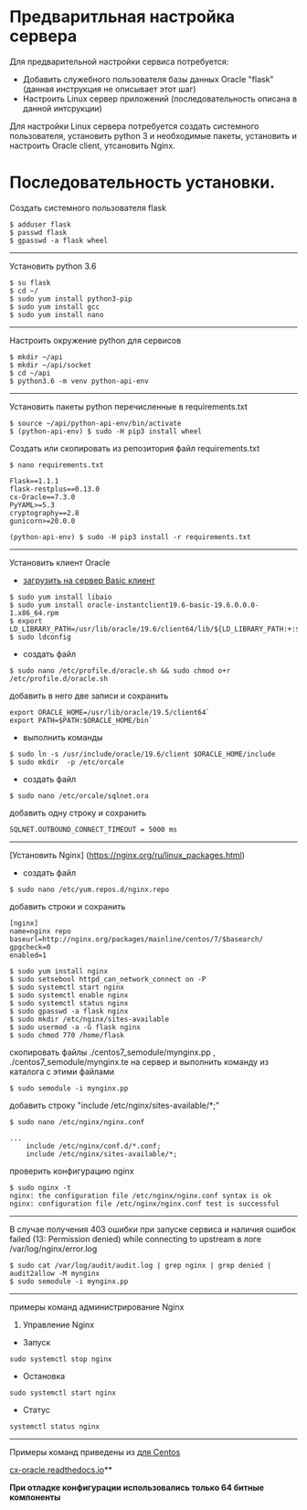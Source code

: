 Предваритльная настройка сервера 
=================================
Для предварительной настройки сервиса потребуется:
- Добавить служебного пользователя базы данных Oracle "flask" (данная инструкция не описывает этот шаг)
- Настроить Linux сервер приложений (последовательность описана в данной интсрукции)

Для настройки Linux сервера потребуется создать системного пользователя, установить python 3 и необходимые пакеты, 
установить и настроить Oracle client, утсановить Nginx.

Последовательность установки. 
============================
Создать системного пользователя flask
```shell script
$ adduser flask
$ passwd flask
$ gpasswd -a flask wheel
```
--------------------------------------------------------
Установить python 3.6
```shell script
$ su flask
$ cd ~/
$ sudo yum install python3-pip
$ sudo yum install gcc
$ sudo yum install nano
```
--------------------------------------------------------
Настроить окружение python для сервисов 
```shell script
$ mkdir ~/api
$ mkdir ~/api/socket
$ cd ~/api
$ python3.6 -m venv python-api-env
```
--------------------------------------------------------
Установить пакеты python перечисленные в requirements.txt 
```shell script
$ source ~/api/python-api-env/bin/activate
$ (python-api-env) $ sudo -H pip3 install wheel
```

Создать или скопировать из репозитория файл requirements.txt
```shell script
$ nano requirements.txt
```
```
Flask==1.1.1
flask-restplus==0.13.0
cx-Oracle==7.3.0
PyYAML>=5.3
cryptography==2.8
gunicorn>=20.0.0
```

```shell script
(python-api-env) $ sudo -H pip3 install -r requirements.txt
```
--------------------------------------------------------
Установить клиент Oracle

- [загрузить на сервер Basic клиент](https://www.oracle.com/database/technologies/instant-client/linux-x86-64-downloads.html)
```shell script
$ sudo yum install libaio
$ sudo yum install oracle-instantclient19.6-basic-19.6.0.0.0-1.x86_64.rpm 
$ export LD_LIBRARY_PATH=/usr/lib/oracle/19.6/client64/lib/${LD_LIBRARY_PATH:+:$LD_LIBRARY_PATH}
$ sudo ldconfig
```

- создать файл
```shell script
$ sudo nano /etc/profile.d/oracle.sh && sudo chmod o+r /etc/profile.d/oracle.sh
```
добавить в него две записи и сохранить
```
export ORACLE_HOME=/usr/lib/oracle/19.5/client64`
export PATH=$PATH:$ORACLE_HOME/bin`
```

- выполнить команды
```shell script
$ sudo ln -s /usr/include/oracle/19.6/client $ORACLE_HOME/include
$ sudo mkdir  -p /etc/orcale
```

- создать файл

```shell script
$ sudo nano /etc/orcale/sqlnet.ora
```
добавить одну строку и сохранить
```
SQLNET.OUTBOUND_CONNECT_TIMEOUT = 5000 ms
```

--------------------------------------------------------
[Установить Nginx] (https://nginx.org/ru/linux_packages.html)

- создать файл

```shell script
$ sudo nano /etc/yum.repos.d/nginx.repo
```
добавить строки и сохранить

```
[nginx]
name=nginx repo
baseurl=http://nginx.org/packages/mainline/centos/7/$basearch/
gpgcheck=0
enabled=1
```
```shell script
$ sudo yum install nginx
$ sudo setsebool httpd_can_network_connect on -P
$ sudo systemctl start nginx
$ sudo systemctl enable nginx
$ sudo systemctl status nginx
$ sudo gpasswd -a flask nginx
$ sudo mkdir /etc/nginx/sites-available
$ sudo usermod -a -G flask nginx
$ sudo chmod 770 /home/flask
```

скопировать файлы ./centos7_semodule/mynginx.pp , ./centos7_semodule/mynginx.te на сервер и выполнить команду из каталога с этими файлами

````shell script
$ sudo semodule -i mynginx.pp
````


добавить строку "include /etc/nginx/sites-available/*;"
```shell script
$ sudo nano /etc/nginx/nginx.conf
```
```
...
    include /etc/nginx/conf.d/*.conf;
    include /etc/nginx/sites-available/*;
```

проверить конфигурацию nginx

```shell script
$ sudo nginx -t
nginx: the configuration file /etc/nginx/nginx.conf syntax is ok
nginx: configuration file /etc/nginx/nginx.conf test is successful

```


--------------------------------------------------------
В случае получения 403 ошибки при запуске сервиса и наличия ошибок failed (13: Permission denied) while connecting to upstream
в логе /var/log/nginx/error.log

```shell script
$ sudo cat /var/log/audit/audit.log | grep nginx | grep denied | audit2allow -M mynginx
$ sudo semodule -i mynginx.pp
```

--------------------------------------------------------

примеры команд администрирование Nginx
1. Управление Nginx
* Запуск
```shell script
sudo systemctl stop nginx
```

* Остановка
```shell script
sudo systemctl start nginx
```

* Статус
```shell script
systemctl status nginx
```

--------------------------------------------------------

Примеры команд приведены из 
[для Centos](https://www.digitalocean.com/community/tutorials/how-to-serve-flask-applications-with-gunicorn-and-nginx-on-centos-7)

[cx-oracle.readthedocs.io](https://cx-oracle.readthedocs.io/en/latest/user_guide/installation.html])**

**При отладке конфигурации использовались только 64 битные компоненты**
